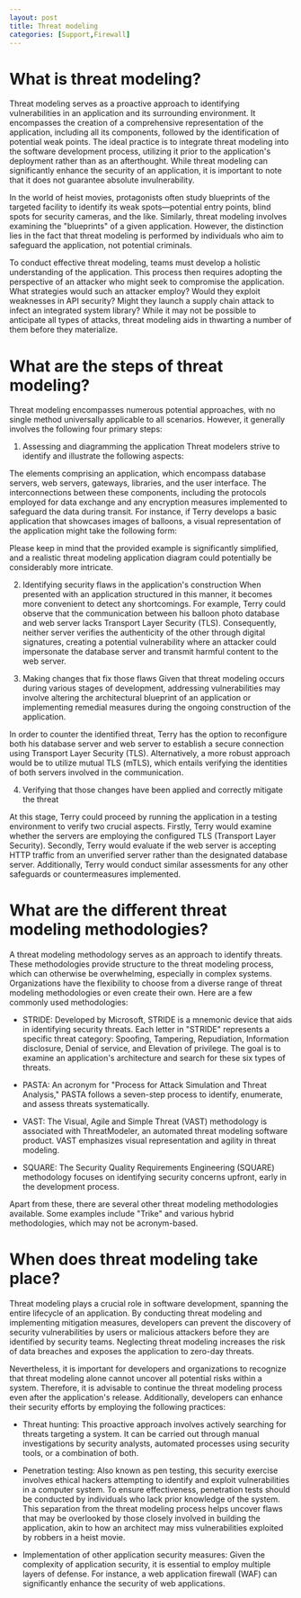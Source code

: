 ```yaml
---
layout: post
title: Threat modeling
categories: [Support,Firewall]
---
```

# What is threat modeling?
Threat modeling serves as a proactive approach to identifying vulnerabilities in an application and its surrounding environment. It encompasses the creation of a comprehensive representation of the application, including all its components, followed by the identification of potential weak points. The ideal practice is to integrate threat modeling into the software development process, utilizing it prior to the application's deployment rather than as an afterthought. While threat modeling can significantly enhance the security of an application, it is important to note that it does not guarantee absolute invulnerability.

In the world of heist movies, protagonists often study blueprints of the targeted facility to identify its weak spots—potential entry points, blind spots for security cameras, and the like. Similarly, threat modeling involves examining the "blueprints" of a given application. However, the distinction lies in the fact that threat modeling is performed by individuals who aim to safeguard the application, not potential criminals.

To conduct effective threat modeling, teams must develop a holistic understanding of the application. This process then requires adopting the perspective of an attacker who might seek to compromise the application. What strategies would such an attacker employ? Would they exploit weaknesses in API security? Might they launch a supply chain attack to infect an integrated system library? While it may not be possible to anticipate all types of attacks, threat modeling aids in thwarting a number of them before they materialize.

# What are the steps of threat modeling?
Threat modeling encompasses numerous potential approaches, with no single method universally applicable to all scenarios. However, it generally involves the following four primary steps:

1. Assessing and diagramming the application
Threat modelers strive to identify and illustrate the following aspects:

The elements comprising an application, which encompass database servers, web servers, gateways, libraries, and the user interface.
The interconnections between these components, including the protocols employed for data exchange and any encryption measures implemented to safeguard the data during transit.
For instance, if Terry develops a basic application that showcases images of balloons, a visual representation of the application might take the following form:

Please keep in mind that the provided example is significantly simplified, and a realistic threat modeling application diagram could potentially be considerably more intricate.

2. Identifying security flaws in the application's construction
When presented with an application structured in this manner, it becomes more convenient to detect any shortcomings. For example, Terry could observe that the communication between his balloon photo database and web server lacks Transport Layer Security (TLS). Consequently, neither server verifies the authenticity of the other through digital signatures, creating a potential vulnerability where an attacker could impersonate the database server and transmit harmful content to the web server.

3. Making changes that fix those flaws
Given that threat modeling occurs during various stages of development, addressing vulnerabilities may involve altering the architectural blueprint of an application or implementing remedial measures during the ongoing construction of the application.

In order to counter the identified threat, Terry has the option to reconfigure both his database server and web server to establish a secure connection using Transport Layer Security (TLS). Alternatively, a more robust approach would be to utilize mutual TLS (mTLS), which entails verifying the identities of both servers involved in the communication.

4. Verifying that those changes have been applied and correctly mitigate the threat

At this stage, Terry could proceed by running the application in a testing environment to verify two crucial aspects. Firstly, Terry would examine whether the servers are employing the configured TLS (Transport Layer Security). Secondly, Terry would evaluate if the web server is accepting HTTP traffic from an unverified server rather than the designated database server. Additionally, Terry would conduct similar assessments for any other safeguards or countermeasures implemented.

# What are the different threat modeling methodologies?
A threat modeling methodology serves as an approach to identify threats. These methodologies provide structure to the threat modeling process, which can otherwise be overwhelming, especially in complex systems. Organizations have the flexibility to choose from a diverse range of threat modeling methodologies or even create their own. Here are a few commonly used methodologies:

- STRIDE: Developed by Microsoft, STRIDE is a mnemonic device that aids in identifying security threats. Each letter in "STRIDE" represents a specific threat category: Spoofing, Tampering, Repudiation, Information disclosure, Denial of service, and Elevation of privilege. The goal is to examine an application's architecture and search for these six types of threats.

- PASTA: An acronym for "Process for Attack Simulation and Threat Analysis," PASTA follows a seven-step process to identify, enumerate, and assess threats systematically.

- VAST: The Visual, Agile and Simple Threat (VAST) methodology is associated with ThreatModeler, an automated threat modeling software product. VAST emphasizes visual representation and agility in threat modeling.

- SQUARE: The Security Quality Requirements Engineering (SQUARE) methodology focuses on identifying security concerns upfront, early in the development process.

Apart from these, there are several other threat modeling methodologies available. Some examples include "Trike" and various hybrid methodologies, which may not be acronym-based.

# When does threat modeling take place?
Threat modeling plays a crucial role in software development, spanning the entire lifecycle of an application. By conducting threat modeling and implementing mitigation measures, developers can prevent the discovery of security vulnerabilities by users or malicious attackers before they are identified by security teams. Neglecting threat modeling increases the risk of data breaches and exposes the application to zero-day threats.

Nevertheless, it is important for developers and organizations to recognize that threat modeling alone cannot uncover all potential risks within a system. Therefore, it is advisable to continue the threat modeling process even after the application's release. Additionally, developers can enhance their security efforts by employing the following practices:

- Threat hunting: This proactive approach involves actively searching for threats targeting a system. It can be carried out through manual investigations by security analysts, automated processes using security tools, or a combination of both.

- Penetration testing: Also known as pen testing, this security exercise involves ethical hackers attempting to identify and exploit vulnerabilities in a computer system. To ensure effectiveness, penetration tests should be conducted by individuals who lack prior knowledge of the system. This separation from the threat modeling process helps uncover flaws that may be overlooked by those closely involved in building the application, akin to how an architect may miss vulnerabilities exploited by robbers in a heist movie.

- Implementation of other application security measures: Given the complexity of application security, it is essential to employ multiple layers of defense. For instance, a web application firewall (WAF) can significantly enhance the security of web applications.